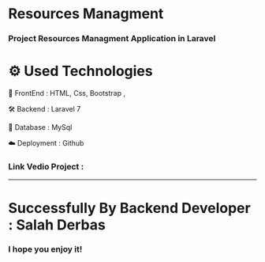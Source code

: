 #  Resources Managment 

### Project Resources Managment Application in Laravel  


# ⚙️ Used Technologies

💅 FrontEnd : HTML, Css, Bootstrap , 

🛠 Backend : Laravel 7 

💾 Database : MySql

☁️ Deployment : Github


### Link Vedio Project : 

---------------------------------------------------



# Successfully By  Backend Developer : Salah Derbas 

### I hope you enjoy it!
